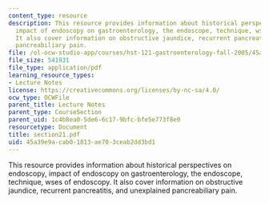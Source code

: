 ```yaml
---
content_type: resource
description: This resource provides information about historical perspectives on endoscopy,
  impact of endoscopy on gastroenterology, the endoscope, technique, wses of endoscopy.
  It also cover information on obstructive jaundice, recurrent pancreatitis, and unexplained
  pancreabiliary pain.
file: /ol-ocw-studio-app/courses/hst-121-gastroenterology-fall-2005/45a39e9acab01813ae703ceab2dd3bd1_section21.pdf
file_size: 541931
file_type: application/pdf
learning_resource_types:
- Lecture Notes
license: https://creativecommons.org/licenses/by-nc-sa/4.0/
ocw_type: OCWFile
parent_title: Lecture Notes
parent_type: CourseSection
parent_uid: 1c4b8ea0-5de6-6c17-9bfc-bfe5e773f8e0
resourcetype: Document
title: section21.pdf
uid: 45a39e9a-cab0-1813-ae70-3ceab2dd3bd1
---
```

This resource provides information about historical perspectives on endoscopy, impact of endoscopy on gastroenterology, the endoscope, technique, wses of endoscopy. It also cover information on obstructive jaundice, recurrent pancreatitis, and unexplained pancreabiliary pain.